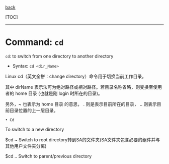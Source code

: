 [back](/ITC_5101_Operating_Systems/index.md)

[TOC]

***

# Command: `cd`

`cd`: to switch from one directory to another directory

- Syntax: `cd <dir_Name>`

Linux cd（英文全拼：change directory）命令用于切换当前工作目录。

其中 dirName 表示法可为绝对路径或相对路径。若目录名称省略，则变换至使用者的 home 目录 (也就是刚 login 时所在的目录)。

另外，~ 也表示为 home 目录 的意思， . 则是表示目前所在的目录， .. 则表示目前目录位置的上一层目录。

	• Cd
To switch to a new directory

$cd ~
Switch to root directory转到SA的文件夹(SA文件夹包含必要的组件并与其他用户文件夹分离)

$cd ..
Switch to parent/previous directory